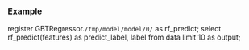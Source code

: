 ### Example
register GBTRegressor.`/tmp/model/model/0/` as  rf_predict;
select rf_predict(features) as predict_label, label from data limit 10
as output;